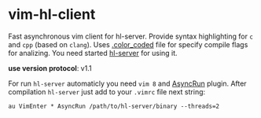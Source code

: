 # vim-hl-client

Fast asynchronous vim client for hl-server.
Provide syntax highlighting for `c` and `cpp` (based on `clang`).
Uses [.color_coded](https://github.com/rdnetto/YCM-Generator) file for specify compile flags for analizing.
You need started [hl-server](https://github.com/andrejlevkovitch/hl-server) for using it.

__use version protocol__: v1.1


For run `hl-server` automaticly you need `vim 8` and [AsyncRun](https://github.com/skywind3000/asyncrun.vim) plugin.
After compilation `hl-server` just add to your `.vimrc` file next string:

```vim
au VimEnter * AsyncRun /path/to/hl-server/binary --threads=2
```
